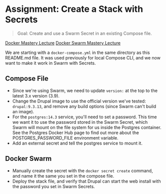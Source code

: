# Assignment: Create a Stack with Secrets

> Goal: Create and use a Swarm Secret in an existing Compose file.

[Docker Mastery Lecture](https://www.udemy.com/course/docker-mastery/learn/lecture/6796822)
[Docker Swarm Mastery Lecture](https://www.udemy.com/course/docker-swarm-mastery/learn/practice/28073)

We are starting with a `docker-compose.yml` in the same directory as this README.md file. It was used previously for
local Compose CLI, and we now want to make it work in Swarm with Secrets.

## Compose File

- Since we're using Swarm, we need to update `version:` at the top to the latest 3.x version (3.9).
- Change the Drupal image to use the official version we've tested: `drupal:9.3.13`, and remove any build options (since
  Swarm can't build an image).
- For the `postgres:14.3` service, you'll need to set a password. This time we want it to use the password stored in the
  Swarm Secret, which Swarm will mount on the file system for us inside the Postgres container. See the Postgres Docker
  Hub page to find out more about the POSTGRES_PASSWORD_FILE environment variable.
- Add an external secret and tell the postgres service to mount it.

## Docker Swarm

- Manually create the secret with the `docker secret create` command, and name it the same you set in the compose file.
- Deploy the stack file, and verify that Drupal can start the web install with the password you set in Swarm Secrets.

